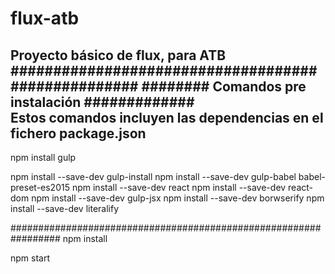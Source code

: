 # flux-atb
Proyecto básico de flux, para ATB
###################################################
######## Comandos pre instalación	  #############	 
Estos comandos incluyen las dependencias en el fichero package.json
-------------------------------------------------------------------
npm install gulp

npm install --save-dev gulp-install
npm install --save-dev gulp-babel babel-preset-es2015
npm install --save-dev react
npm install --save-dev react-dom
npm install --save-dev gulp-jsx
npm install --save-dev borwserify
npm install --save-dev literalify

#################################################################
npm install

npm start